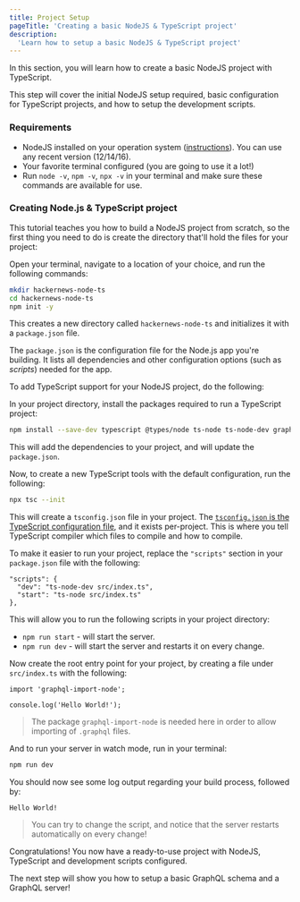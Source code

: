 ```yaml
---
title: Project Setup
pageTitle: 'Creating a basic NodeJS & TypeScript project'
description:
  'Learn how to setup a basic NodeJS & TypeScript project'
---
```


In this section, you will learn how to create a basic NodeJS project with TypeScript. 

This step will cover the initial NodeJS setup required, basic configuration for TypeScript projects, and how to setup the development scripts. 

### Requirements

- NodeJS installed on your operation system ([instructions](https://nodejs.org/en/download/package-manager/)). You can use any recent version (12/14/16).
- Your favorite terminal configured (you are going to use it a lot!)
- Run `node -v`, `npm -v`, `npx -v` in your terminal and make sure these commands are available for use.

### Creating Node.js & TypeScript project

This tutorial teaches you how to build a NodeJS project from scratch, so the first thing you need to do is create the
directory that'll hold the files for your project:

<Instruction>

Open your terminal, navigate to a location of your choice, and run the following commands:

```bash
mkdir hackernews-node-ts
cd hackernews-node-ts
npm init -y
```

</Instruction>

This creates a new directory called `hackernews-node-ts` and initializes it with a `package.json` file. 

The `package.json` is the configuration file for the Node.js app you're building. It lists all dependencies and other configuration options (such as _scripts_) needed for the app.

To add TypeScript support for your NodeJS project, do the following:

<Instruction>

In your project directory, install the packages required to run a TypeScript project:

```bash
npm install --save-dev typescript @types/node ts-node ts-node-dev graphql-import-node
```

</Instruction>

This will add the dependencies to your project, and will update the `package.json`.

<Instruction>

Now, to create a new TypeScript tools with the default configuration, run the following:

```bash
npx tsc --init
```

</Instruction>

This will create a `tsconfig.json` file in your project. The [`tsconfig.json` is the TypeScript configuration file](https://www.typescriptlang.org/docs/handbook/tsconfig-json.html), and it exists per-project. This is where you tell TypeScript compiler which files to compile and how to compile.

<Instruction>

To make it easier to run your project, replace the `"scripts"` section in your `package.json` file with the following: 

```json{2-3}(path="hackernews-node-ts/package.json")
"scripts": {
  "dev": "ts-node-dev src/index.ts",
  "start": "ts-node src/index.ts"
},
```

</Instruction>

This will allow you to run the following scripts in your project directory:

* `npm run start` - will start the server.
* `npm run dev` - will start the server and restarts it on every change.

<Instruction>

Now create the root entry point for your project, by creating a file under `src/index.ts` with the following:

```ts(path="hackernews-node-ts/src/index.ts")
import 'graphql-import-node';

console.log('Hello World!');
```

</Instruction>

> The package `graphql-import-node` is needed here in order to allow importing of `.graphql` files.  

And to run your server in watch mode, run in your terminal:

```bash
npm run dev
```

You should now see some log output regarding your build process, followed by:

```
Hello World!
```

> You can try to change the script, and notice that the server restarts automatically on every change!

</Instruction>

Congratulations! You now have a ready-to-use project with NodeJS, TypeScript and development scripts configured.

The next step will show you how to setup a basic GraphQL schema and a GraphQL server!
